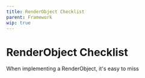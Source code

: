 ```yaml
---
title: RenderObject Checklist
parent: Framework
wip: true
---
```


# RenderObject Checklist

When implementing a RenderObject, it's easy to miss 